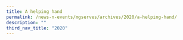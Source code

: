 ```yaml
---
title: A helping hand
permalink: /news-n-events/mgserves/archives/2020/a-helping-hand/
description: ""
third_nav_title: "2020"
---
```

